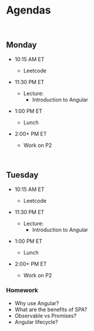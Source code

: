 # Agendas

<br>

## Monday

- 10:15 AM ET
    - Leetcode


- 11:30 PM ET
    - Lecture:
        - Introduction to Angular


- 1:00 PM ET
    - Lunch


- 2:00+ PM ET
    - Work on P2
  
<br>

## Tuesday

- 10:15 AM ET
    - Leetcode


- 11:30 PM ET
    - Lecture:
        - Introduction to Angular


- 1:00 PM ET
    - Lunch


- 2:00+ PM ET
    - Work on P2

### Homework
- Why use Angular?
- What are the benefits of SPA?
- Observable vs Promises?
- Angular lifecycle?

